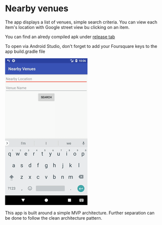 # Nearby venues

The app displays a list of venues, simple search criteria. You can view each item's location with Google street view bu clicking on an item.


You can find an alredy compiled apk under [release tab](https://github.com/chronvas/nearby_venues/releases) 


To open via Android Studio, don't forget to add your Foursquare keys to the app build.gradle file

![Demo](https://github.com/chronvas/nearby_venues/blob/master/nearby-venues.gif)

This app is built around a simple MVP architecture. Further separation can be done to follow the clean architecture pattern. 